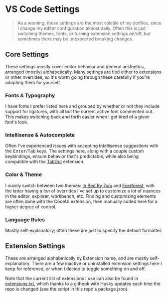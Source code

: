 <!-- TODO: Fix extension copying script -->

# VS Code Settings

> As a warning, these settings are the most volatile of my dotfiles, since I change my editor configuration almost daily. Often this is just switching themes, fonts, or turning extension settings on/off, but sometimes there may be unexpected breaking changes.

## Core Settings

These settings mostly cover editor behavior and general aesthetics, arranged (mostly) alphabetically. Many settings are tied either to extensions or other overrides, so it's worth going through these carefully if you're adopting them for yourself.

### Fonts & Typography

I have fonts I prefer listed here and grouped by whether or not they include support for ligatures, with all but the current active font commented out. This makes switching back and forth easier when I get tired of a given font's look.

### Intellisense & Autocomplete

Often I've experienced issues with accepting Intellisense suggestions with the <kbd>Enter</kbd>/<kbd>Tab</kbd> keys. The settings here, along with a couple custom keybindings, ensure behavior that's predictable, while also being compatible with the [TabOut](https://marketplace.visualstudio.com/items?itemName=albert.TabOut) extension.

### Color & Theme

I mainly switch between two themes: [In Bed By 7pm](https://marketplace.visualstudio.com/items?itemName=sdras.inbedby7pm) and [Everforest](https://marketplace.visualstudio.com/items?itemName=sainnhe.everforest), with the latter having a _ton_ of overrides I've set up to customize a lot of nuances in the editor, explorer, workbench, etc. Finding and customizing elements are often done with the CodeUI extension, then manually added here for a higher degree of control.

### Language Rules

Mostly self-explanatory; often these are just to specify the default formatter.

## Extension Settings

These are arranged alphabetically by Extension name, and are mostly self-explanatory. There are a few inactive or uninstalled extension settings here I keep for reference, or when I decide to toggle something on and off.

Note that the current list of extensions I use can also be found in [extensions.txt](extensions.txt), which thanks to a githook with Husky updates each time the repo is changed (see the script in this repo's package.json).
